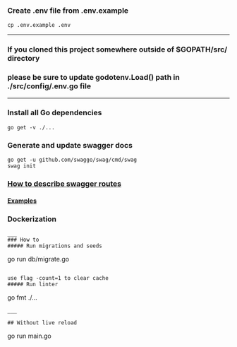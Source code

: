 ### Create .env file from .env.example
```
cp .env.example .env
```
___
### If you cloned this project somewhere outside of $GOPATH/src/ directory
### please be sure to update godotenv.Load() path in ./src/config/.env.go file
___
### Install all Go dependencies
```
go get -v ./...
```
### Generate and update swagger docs
```
go get -u github.com/swaggo/swag/cmd/swag
swag init
```
### [How to describe swagger routes](https://github.com/swaggo/swag/blob/master/README.md)
#### [Examples](https://github.com/swaggo/swag/blob/master/example/celler/controller/examples.go)
### Dockerization
```
___
### How to 
##### Run migrations and seeds
```
go run db/migrate.go
```

use flag -count=1 to clear cache
##### Run linter
```
go fmt ./...
```
___

## Without live reload
```
go run main.go
```

